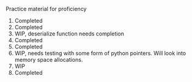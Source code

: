 Practice material for proficiency

1. Completed
2. Completed
3. WIP, deserialize function needs completion
4. Completed
5. Completed
6. WIP, needs testing with some form of python pointers. Will look into memory space allocations.
7. WIP
8. Completed
